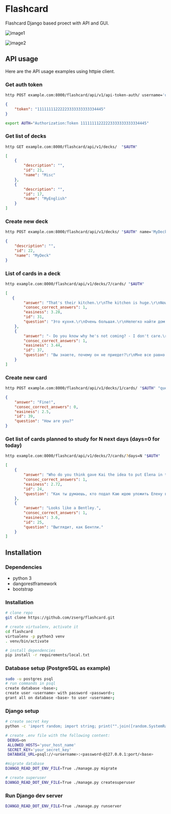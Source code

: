 # Flashcard
Flashcard Django based proect with API and GUI.

![image1](https://cloud.githubusercontent.com/assets/6136638/25011145/70d0c3e2-207d-11e7-84e8-2b1769a0f151.png)

![image2](https://cloud.githubusercontent.com/assets/6136638/25011148/729ef6a8-207d-11e7-944a-bf83f4f61994.png)

## API usage
Here are the API usage examples using httpie client.

### Get auth token
```bash
http POST example.com:8000/flashcard/api/v1/api-token-auth/ username='user' password='password'
```
```json
{
    "token": "11111111222223333333333334445"
}
```
```bash
export AUTH="Authorization:Token 11111111222223333333333334445"
```
### Get list of decks
```bash
http GET example.com:8000/flashcard/api/v1/decks/  "$AUTH"
```
```json
[
    {
        "description": "",
        "id": 21,
        "name": "Misc"
    },
    {
        "description": "",
        "id": 17,
        "name": "MyEnglish"
    }
]
```
### Create new deck
```bash
http POST example.com:8000/flashcard/api/v1/decks/ "$AUTH" name='MyDeck'
```
```json
{
    "description": "",
    "id": 22,
    "name": "MyDeck"
}
```
### List of cards in a deck
```bash
http example.com:8000/flashcard/api/v1/decks/7/cards/ "$AUTH"
```
```json
[
   {
        "answer": "That's their kitchen.\r\nThe kitchen is huge.\r\nNowadays, it's hard to find kitchens like this.",
        "consec_correct_answers": 1,
        "easiness": 3.28,
        "id": 31,
        "question": "Это кухня.\r\nОчень большая.\r\nНелегко найти дом с такой кухней."
    },
    {
        "answer": "- Do you know why he's not coming? - I don't care.\r\nIt's because he hasn't spoken to me since I came out.\r\nHe didn't know before that?",
        "consec_correct_answers": 1,
        "easiness": 3.44,
        "id": 37,
        "question": "Вы знаете, почему он не приедет?\r\nМне все равно. Потому, что он не разговаривает со мной. С тех пор, как я открылся ему.\r\nОн не знал до этого?"
    }
]
```
### Create new card
```bash
http POST example.com:8000/flashcard/api/v1/decks/1/cards/ "$AUTH" "question"="How are you?" "answer"="Fine!"
```
```json
{
    "answer": "Fine!",
    "consec_correct_answers": 0,
    "easiness": 2.5,
    "id": 39,
    "question": "How are you?"
}
```
### Get list of cards planned to study for N next days (days=0 for today)
```bash
http example.com:8000/flashcard/api/v1/decks/7/cards/?days=N "$AUTH"
```
```json
[
    {
        "answer": "Who do you think gave Kai the idea to put Elena in that sleeping beauty coma?",
        "consec_correct_answers": 1,
        "easiness": 2.72,
        "id": 24,
        "question": "Как ты думаешь, кто подал Каю идею уложить Елену в эту спящую кому?"
    },
    {
        "answer": "Looks like a Bentley.",
        "consec_correct_answers": 1,
        "easiness": 3.6,
        "id": 25,
        "question": "Выглядит, как Бентли."
    }
]

```
## Installation
### Dependencies
* python 3
* dangorestframework
* bootstrap

### Installation
```bash
# clone repo
git clone https://github.com/zserg/flashcard.git

# create virtualenv, activate it
cd flashcard
virtualenv -p python3 venv
. venv/bin/activate

# install dependencies 
pip install -r requirements/local.txt
```
### Database setup (PostgreSQL as example)
```bash
sudo -u postgres psql
# run commands in psql
create database <base>;
create user <username> with password <password>;
grant all on database <base> to user <username>;
```
### Django setup
```bash
# create secret key
python -c 'import random; import string; print("".join([random.SystemRandom().choice(string.digits + string.ascii_letters + string.punctuation) for i in range(100)]))'

# create .env file with the following content:
 DEBUG=on
 ALLOWED_HOSTS='your_host_name'
 SECRET_KEY='your_secret_key'
 DATABASE_URL=psql://<ursername>:<password>@127.0.0.1:port/<base>

#migrate database
DJANGO_READ_DOT_ENV_FILE=True ./manage.py migrate

# create superuser
DJANGO_READ_DOT_ENV_FILE=True ./manage.py createsuperuser
```
### Run Django dev server
```bash
DJANGO_READ_DOT_ENV_FILE=True ./manage.py runserver
```
